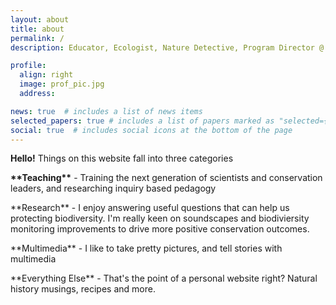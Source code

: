 ```yaml
---
layout: about
title: about
permalink: /
description: Educator, Ecologist, Nature Detective, Program Director @ <a href="https://conservationscholars.ucsc.edu/">UCSC DDCSP</a>

profile:
  align: right
  image: prof_pic.jpg
  address: 

news: true  # includes a list of news items
selected_papers: true # includes a list of papers marked as "selected={true}"
social: true  # includes social icons at the bottom of the page
---
```


**Hello!**  Things on this website fall into three categories
<p> <b>**Teaching**</b> - Training the next generation of scientists and conservation leaders, and researching inquiry based pedagogy
<p> **Research** - I enjoy answering useful questions that can help us protecting biodiversity.  I'm really keen on soundscapes and biodiviersity monitoring improvements to drive more positive conservation outcomes.
<p> **Multimedia** - I like to take pretty pictures, and tell stories with multimedia
<p> **Everything Else** - That's the point of a personal website right?  Natural history musings, recipes and more.